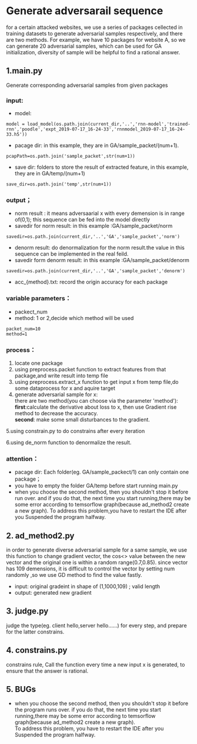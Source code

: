 # Generate adversarail sequence
for a certain attacked websites, we use a series of packages  cellected in training datasets to generate adversarial samples respectively,
and there are two methods. For example, we have 10 packages for website A, so we can generate 20 adversarial samples, which can be used for GA initialization, diversity of sample will be helpful to find a rational answer.

## 1.main.py
Generate corresponding adversarial samples from  given packages
### input:
* model: 
```
model = load_model(os.path.join(current_dir,'..','rnn-model','trained-rnn','poodle','expt_2019-07-17_16-24-33','rnnmodel_2019-07-17_16-24-33.h5'))
```
* pacage dir: in this example, they are in  GA/sample_packet/(num+1).

```
pcapPath=os.path.join('sample_packet',str(num+1))
```
* save dir: folders to store the result of extracted feature, in this example, they are in GA/temp/(num+1)
```
save_dir=os.path.join('temp',str(num+1))
```
### output；
* norm result : it means adversaarial x with every demension is in range of(0,1); this sequence can be fed into the model directly
* savedir for norm result:  in this example :GA/sample_packet/norm
```
savedir=os.path.join(current_dir,'..','GA','sample_packet','norm')
```
* denorm result: do denormalization for the norm result.the value in this sequence can be implemented in the real feild.
* savedir form denorm result:  in this example :GA/sample_packet/denorm
```
savedir=os.path.join(current_dir,'..','GA','sample_packet','denorm')
```
* acc_{method}.txt: record the origin accuracy for each package
### variable parameters：
* packect_num
* method: 1 or 2,decide which method will be used
```
packet_num=10
method=1
```
### process：
1. locate one package    
2. using preprocess.packet function to extract features from that package,and write result into temp file
3. using preprocess.extract_x function to get input x from temp file,do some dataprocess for x and aquire target
4. generate adversarial sample for x:  
there are two method(you can choose via the parameter 'method'):  
__first__:calculate the derivative about loss to x, then use Gradient rise method to decrease the accuracy.  
__second__: make some small disturbances to the gradient.  

5.using constrain.py to do constrains after every iteration

6.using de_norm function to denormalize the result.
 

### attention：
* pacage dir: Each folder(eg. GA/sample_packect/1) can only contain one package；
* you have to empty the folder GA/temp before start running main.py
* when you choose the second method, then you shouldn't stop it before run over. and if you do that, the next time you start running,there may be some error according to temsorflow graph(because ad_method2 create a new graph). To address this problem,you have to restart the IDE after you Suspended the program  halfway.

## 2. ad_method2.py
in order to generate diverse adversarial sample for a same sample, we use this function to change gradient vector, the cos<> value between the new vector and the original one is within a random range(0.7,0.85). since vector has 109 demensions, it is difficult to control the vector by setting num randomly ,so we use GD method to find the value fastly. 
    
* input: original gradeint in shape of (1,1000,109) ; valid length
* output: generated new gradient

## 3. judge.py
judge the type(eg. client hello,server hello……) for every step, and prepare for the latter constrains.

## 4. constrains.py
constrains rule, Call the function every time a new input x is generated, to ensure that the answer is rational.

## 5. BUGs
* when you choose the second method, then you shouldn't stop it before the program runs over. if you do that, the next time you start running,there may be some error according to temsorflow graph(because ad_method2 create a new graph).  
To address this problem, you have to restart the IDE after you Suspended the program  halfway.





              
              
              

        





